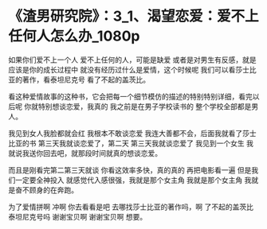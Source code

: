 # 《渣男研究院》：3_1、渴望恋爱：爱不上任何人怎么办_1080p

如果你们爱不上一个人 爱不上任何的人，可能是缺爱 或者是对男生有反感，就是应该是你的成长过程中 就没有经历过什么是爱情，这个时候呢 我们可以看莎士比亚的著作，看泰坦尼克号 看了不起的盖茨比。

看这种爱情故事的这种书，它会把每一个细节模仿的描述的特别特别详细，看完以后呢 你就特别想谈恋爱，我真的 我之前是在男子学校读书的 整个学校全部都是男人。

我见到女人我脸都就会红 我根本不敢谈恋爱 我连大善都不会，后面我就看了莎士比亚的书 第三天我就谈恋爱了，第二天 第三天我就谈恋爱了 我见到一个女生 我就说我送你回去吧，就那段时间就真的想谈恋爱。

而且是刚看完第二第三天就谈 你看这效率多快，真的真的 再把电影看一遍 但是我们一定要全神投入 就感觉代入感很强，我就是那个女主角 我就是那个女主角 我就是奋不顾身的在奔跑。

为了爱情拼啊 冲啊 你去看看是吧 去哪找莎士比亚的著作吗，啊 了不起的盖茨比 泰坦尼克号吗 谢谢宝贝啊 谢谢宝贝啊 想要。